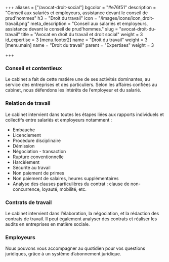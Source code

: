 +++
aliases = ["/avocat-droit-social"]
bgcolor = "#e76f51"
description = "Conseil aux salariés et employeurs, assistance devant le conseil de prud'hommes"
h3 = "Droit du travail"
icon = "/images/icons/icon_droit-travail.png"
meta_description = "Conseil aux salariés et employeurs, assistance devant le conseil de prud'hommes."
slug = "avocat-droit-du-travail"
title = "Avocat en droit du travail et droit social"
weight = 3
id_expertise = 3
[menu.footer2]
name = "Droit du travail"
weight = 3
[menu.main]
name = "Droit du travail"
parent = "Expertises"
weight = 3

+++
### Conseil et contentieux
Le cabinet a fait de cette matière une de ses activités dominantes, au service des entreprises et des particuliers.  Selon les affaires confiées au cabinet, nous défendons les intérêts de l’employeur et du salarié.

### Relation de travail
Le cabinet intervient dans toutes les étapes liées aux rapports individuels et collectifs entre salariés et employeurs notamment :

* Embauche
* Licenciement
* Procédure disciplinaire
* Démission
* Négociation - transaction
* Rupture conventionnelle
* Harcèlement
* Sécurité au travail
* Non paiement de primes
* Non paiement de salaires, heures supplémentaires
* Analyse des clauses particulières du contrat : clause de non-concurrence, loyauté, mobilité, etc.


### Contrats de travail
Le cabinet intervient dans l’élaboration, la négociation, et la rédaction des contrats de travail. Il peut également analyser des contrats et réaliser les audits en entreprises en matière sociale.

### Employeurs
Nous pouvons vous accompagner au quotidien pour vos questions juridiques, grâce à un système d’abonnement juridique.